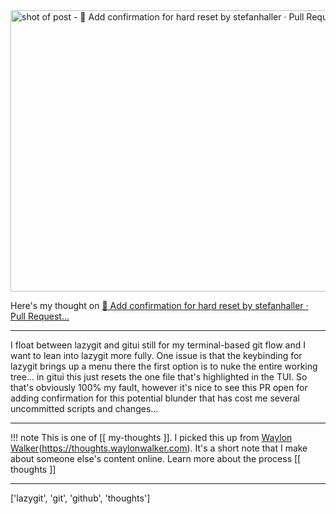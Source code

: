
<a href="https://github.com/jesseduffield/lazygit/pull/4704">
    <img
        src="https://shots.wayl.one/shot/?url=https://github.com/jesseduffield/lazygit/pull/4704&height=450&width=800&scaled_width=800&scaled_height=450&selectors=""
        alt="shot of post - 💭 Add confirmation for hard reset by stefanhaller · Pull Request..."
        height=450
        width=800
    >
</a>

Here's my thought on <a href="https://github.com/jesseduffield/lazygit/pull/4704">💭 Add confirmation for hard reset by stefanhaller · Pull Request...</a>

---

I float between lazygit and gitui still for my terminal-based git flow and I want to lean into lazygit more fully. One issue is that the keybinding for lazygit <C-d> brings up a menu there the first option is to nuke the entire working tree... in gitui this just resets the one file that's highlighted in the TUI. So that's obviously 100% my fault, however it's nice to see this PR open for adding confirmation for this potential blunder that has cost me several uncommitted scripts and changes...

---

!!! note
     This is one of [[ my-thoughts ]]. I picked this up from [Waylon Walker](https://waylonwalker.com)(https://thoughts.waylonwalker.com). It's a short note that I make about someone else's
     content online.  Learn more about the process [[ thoughts ]]


---

['lazygit', 'git', 'github', 'thoughts']
        
